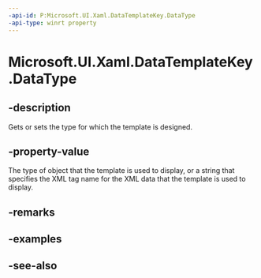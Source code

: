 ```yaml
---
-api-id: P:Microsoft.UI.Xaml.DataTemplateKey.DataType
-api-type: winrt property
---
```


<!-- Property syntax
public object DataType { get;  set; }
-->

# Microsoft.UI.Xaml.DataTemplateKey.DataType

## -description
Gets or sets the type for which the template is designed.

## -property-value
The type of object that the template is used to display, or a string that specifies the XML tag name for the XML data that the template is used to display.

## -remarks

## -examples

## -see-also
